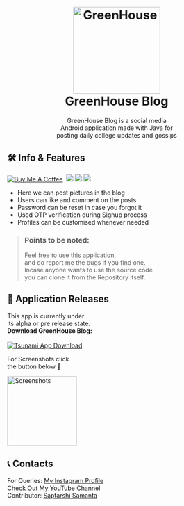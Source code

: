 <h1 align="center">
  <br>
  <a href="https://github.com/utsanjan/GreenHouse">
  <img width="200" src="https://blogger.googleusercontent.com/img/a/AVvXsEirRXEqdJ4-p00TCz5RdH444W5dm3sZyFDRUM19bg5QGxtOcJHjKpyzc3xnZbBrPkxNMm-_7s3mtDYXoWq7AYo2y9GXwK_a5ayZ2BnA1DVBugrkCe7C4xM_rGnAo_fWClG_5A3FO51gBHQX1n2wUhJTUB6x9jvyITaB6pLZOQ552E--qhNNxDivDB1j=s16000"
  alt="GreenHouse">
  </a><br>
  GreenHouse Blog
  <br>
</h1>

<p align="center">GreenHouse Blog is a social media<br>
  Android application made with Java for<br>
  posting daily college updates and gossips</p>
 
## 🛠 Info & Features
[![Buy Me A Coffee](https://img.shields.io/open-vsx/stars/redhat/java?color=D8B024&label=buy%20me%20a%20coffee&style=plastic)](https://www.buymeacoffee.com/utsanjan)‎ ‎
[![](https://img.shields.io/github/license/utsanjan/GreenHouse?logoColor=red&style=plastic)](https://github.com/utsanjan/GreenHouse/blob/main/LICENSE)‎ ‎
[![](https://img.shields.io/github/languages/count/utsanjan/GreenHouse?style=plastic)](https://github.com/utsanjan/GreenHouse/search?l=shell)‎ ‎
[![](https://img.shields.io/github/languages/top/utsanjan/GreenHouse?color=light%20green&style=plastic)](https://github.com/utsanjan/GreenHouse)‎ ‎ <br>
* Here we can post pictures in the blog<br>
* Users can like and comment on the posts<br>
* Password can be reset in case you forgot it<br>
* Used OTP verification during Signup process<br>
* Profiles can be customised whenever needed<br>

> ### Points to be noted:
> Feel free to use this application,
> <br>and do report me the bugs if you find one.
> <br>Incase anyone wants to use the source code
> <br>you can clone it from the Repository itself.

## 📲 Application Releases

This app is currently under<br>
its alpha or pre release state.<br>
**Download GreenHouse Blog:**<br><br>
<a href="https://github.com/utsanjan/GreenHouse/releases">
<img src="https://lh3.googleusercontent.com/-IJZuEYk4FQg/YJRSfaSP90I/AAAAAAAAgtg/ykZyNxtzjVkqDpKAbgeeCBTHs2i7IJSxgCLcBGAsYHQ/s16000/Webp.net-resizeimage%2B%25284%2529.png"
alt="Tsunami App Download"></a><br>


For Screenshots click
<br>the button below 🔻

<a href="https://www.facebook.com/photo?fbid=1198653947178402&set=pcb.1198654260511704"><img alt="Screenshots" title="Screenshots" src="https://blogger.googleusercontent.com/img/a/AVvXsEiqMedxbLXjqTLIvwF6y9LSJUvUKg2RalbgEcaULEcn7GAZRxBOE6br1OFFC2eLtMP6NmeNJ-gy9Jr7MjdQkj03WHM06o2c7JSTmyHE8ke_4XzQKMTVn27199pfRvqSzLGX_8JYPAQ7PCGt5zNYZ8BFytD66k8wjVWVl7ZFLqUGrVzAdNW27SgSNVjB=s16000" width="160"/></a>

## 📞 Contacts

For Queries: [My Instagram Profile](https://www.instagram.com/utsanjan/)  
[Check Out My YouTube Channel](https://www.youtube.com/DopeSatan) <br> 
Contributor: [Saptarshi Samanta](https://github.com/Saptarshisamata)
